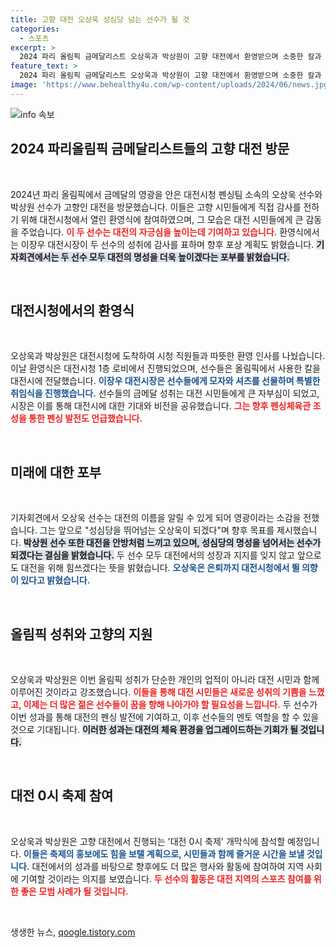 ```yaml
---
title: 고향 대전 오상욱 성심당 넘는 선수가 될 것
categories:
  - 스포츠
excerpt: >
  2024 파리 올림픽 금메달리스트 오상욱과 박상원이 고향 대전에서 환영받으며 소중한 칼과 포부를 전했습니다. 두 선수는 대전의 자부심을 높이며 향후 발전을 다짐했습니다.
feature_text: >
  2024 파리 올림픽 금메달리스트 오상욱과 박상원이 고향 대전에서 환영받으며 소중한 칼과 포부를 전했습니다. 두 선수는 대전의 자부심을 높이며 향후 발전을 다짐했습니다.
image: 'https://www.behealthy4u.com/wp-content/uploads/2024/06/news.jpg'
---
```


<p><img src="https://www.behealthy4u.com/wp-content/uploads/2024/06/news.jpg" alt="info 속보" /></p>

<h2 data-ke-size="size26">2024 파리올림픽 금메달리스트들의 고향 대전 방문</h2>

<p data-ke-size="size16">&nbsp;</p>

<p>2024년 파리 올림픽에서 금메달의 영광을 안은 대전시청 펜싱팀 소속의 오상욱 선수와 박상원 선수가 고향인 대전을 방문했습니다. 이들은 고향 시민들에게 직접 감사를 전하기 위해 대전시청에서 열린 환영식에 참여하였으며, 그 모습은 대전 시민들에게 큰 감동을 주었습니다. <b><span style="color: #ee2323;">이 두 선수는 대전의 자긍심을 높이는데 기여하고 있습니다.</span></b> 환영식에서는 이장우 대전시장이 두 선수의 성취에 감사를 표하며 향후 포상 계획도 밝혔습니다. <b><span style="background-color: #21538527;">기자회견에서는 두 선수 모두 대전의 명성을 더욱 높이겠다는 포부를 밝혔습니다.</span></b></p>

<p data-ke-size="size16">&nbsp;</p>

<h2 data-ke-size="size26">대전시청에서의 환영식</h2>

<p data-ke-size="size16">&nbsp;</p>

<p>오상욱과 박상원은 대전시청에 도착하여 시청 직원들과 따뜻한 환영 인사를 나눴습니다. 이날 환영식은 대전시청 1층 로비에서 진행되었으며, 선수들은 올림픽에서 사용한 칼을 대전시에 전달했습니다. <b><span style="color: #1a5490;">이장우 대전시장은 선수들에게 모자와 셔츠를 선물하며 특별한 취임식을 진행했습니다.</span></b> 선수들의 금메달 성취는 대전 시민들에게 큰 자부심이 되었고, 시장은 이를 통해 대전시에 대한 기대와 비전을 공유했습니다. <b><span style="color: #ee2323;">그는 향후 펜싱체육관 조성을 통한 펜싱 발전도 언급했습니다.</span></b></p>

<p data-ke-size="size16">&nbsp;</p>

<h2 data-ke-size="size26">미래에 대한 포부</h2>

<p data-ke-size="size16">&nbsp;</p>

<p>기자회견에서 오상욱 선수는 대전의 이름을 알릴 수 있게 되어 영광이라는 소감을 전했습니다. 그는 앞으로 "성심당을 뛰어넘는 오상욱이 되겠다"며 향후 목표를 제시했습니다. <b><span style="background-color: #21538527;">박상원 선수 또한 대전을 안방처럼 느끼고 있으며, 성심당의 명성을 넘어서는 선수가 되겠다는 결심을 밝혔습니다.</span></b> 두 선수 모두 대전에서의 성장과 지지를 잊지 않고 앞으로도 대전을 위해 힘쓰겠다는 뜻을 밝혔습니다. <b><span style="color: #1a5490;">오상욱은 은퇴까지 대전시청에서 뛸 의향이 있다고 밝혔습니다.</span></b></p>

<p data-ke-size="size16">&nbsp;</p>

<h2 data-ke-size="size26">올림픽 성취와 고향의 지원</h2>

<p data-ke-size="size16">&nbsp;</p>

<p>오상욱과 박상원은 이번 올림픽 성취가 단순한 개인의 업적이 아니라 대전 시민과 함께 이루어진 것이라고 강조했습니다. <b><span style="color: #ee2323;">이들을 통해 대전 시민들은 새로운 성취의 기쁨을 느꼈고, 이제는 더 많은 젊은 선수들이 꿈을 향해 나아가야 할 필요성을 느낍니다.</span></b> 두 선수가 이번 성과를 통해 대전의 펜싱 발전에 기여하고, 이후 선수들의 멘토 역할을 할 수 있을 것으로 기대됩니다. <b><span style="background-color: #21538527;">이러한 성과는 대전의 체육 환경을 업그레이드하는 기회가 될 것입니다.</span></b></p>

<p data-ke-size="size16">&nbsp;</p>

<h2 data-ke-size="size26">대전 0시 축제 참여</h2>

<p data-ke-size="size16">&nbsp;</p>

<p>오상욱과 박상원은 고향 대전에서 진행되는 '대전 0시 축제' 개막식에 참석할 예정입니다. <b><span style="color: #1a5490;">이들은 축제의 홍보에도 힘을 보탤 계획으로, 시민들과 함께 즐거운 시간을 보낼 것입니다.</span></b> 대전에서의 성과를 바탕으로 향후에도 더 많은 행사와 활동에 참여하여 지역 사회에 기여할 것이라는 의지를 보였습니다. <b><span style="color: #ee2323;">두 선수의 활동은 대전 지역의 스포츠 참여를 위한 좋은 모범 사례가 될 것입니다.</span></b></p>

<p data-ke-size="size16">&nbsp;</p>

<p data-ke-size="size16"></p>
생생한 뉴스, <a href="https://qoogle.tistory.com" rel="dofollow">qoogle.tistory.com</a>


